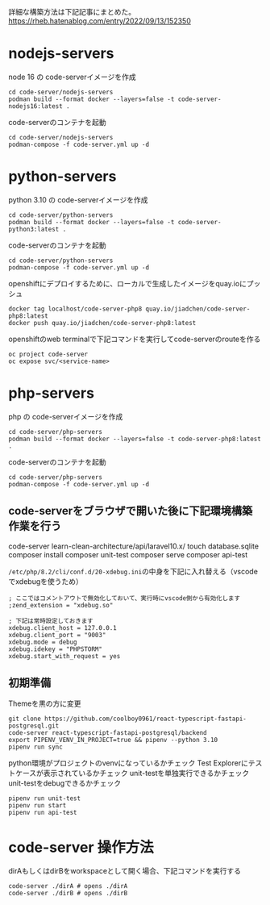 詳細な構築方法は下記記事にまとめた。  
https://rheb.hatenablog.com/entry/2022/09/13/152350

# nodejs-servers
node 16 の code-serverイメージを作成
```
cd code-server/nodejs-servers
podman build --format docker --layers=false -t code-server-nodejs16:latest .
```

code-serverのコンテナを起動
```
cd code-server/nodejs-servers
podman-compose -f code-server.yml up -d
```

# python-servers
python 3.10 の code-serverイメージを作成
```
cd code-server/python-servers
podman build --format docker --layers=false -t code-server-python3:latest .
```

code-serverのコンテナを起動
```
cd code-server/python-servers
podman-compose -f code-server.yml up -d
```

openshiftにデプロイするために、ローカルで生成したイメージをquay.ioにプッシュ
```
docker tag localhost/code-server-php8 quay.io/jiadchen/code-server-php8:latest
docker push quay.io/jiadchen/code-server-php8:latest
```

openshiftのweb terminalで下記コマンドを実行してcode-serverのrouteを作る
```
oc project code-server
oc expose svc/<service-name>
```

# php-servers
php の code-serverイメージを作成
```
cd code-server/php-servers
podman build --format docker --layers=false -t code-server-php8:latest .
```

code-serverのコンテナを起動
```
cd code-server/php-servers
podman-compose -f code-server.yml up -d
```

## code-serverをブラウザで開いた後に下記環境構築作業を行う
code-server learn-clean-architecture/api/laravel10.x/
touch database.sqlite
composer install
composer unit-test
composer serve
composer api-test

`/etc/php/8.2/cli/conf.d/20-xdebug.ini`の中身を下記に入れ替える（vscodeでxdebugを使うため）
```
; ここではコメントアウトで無効化しておいて、実行時にvscode側から有効化します
;zend_extension = "xdebug.so"

; 下記は常時設定しておきます
xdebug.client_host = 127.0.0.1
xdebug.client_port = "9003"
xdebug.mode = debug
xdebug.idekey = "PHPSTORM"
xdebug.start_with_request = yes
```

## 初期準備
Themeを黒の方に変更
```
git clone https://github.com/coolboy0961/react-typescript-fastapi-postgresql.git
code-server react-typescript-fastapi-postgresql/backend
export PIPENV_VENV_IN_PROJECT=true && pipenv --python 3.10
pipenv run sync
```
python環境がプロジェクトのvenvになっているかチェック
Test Explorerにテストケースが表示されているかチェック
unit-testを単独実行できるかチェック
unit-testをdebugできるかチェック
```
pipenv run unit-test
pipenv run start
pipenv run api-test
```

# code-server 操作方法
dirAもしくはdirBをworkspaceとして開く場合、下記コマンドを実行する
```
code-server ./dirA # opens ./dirA
code-server ./dirB # opens ./dirB
```

